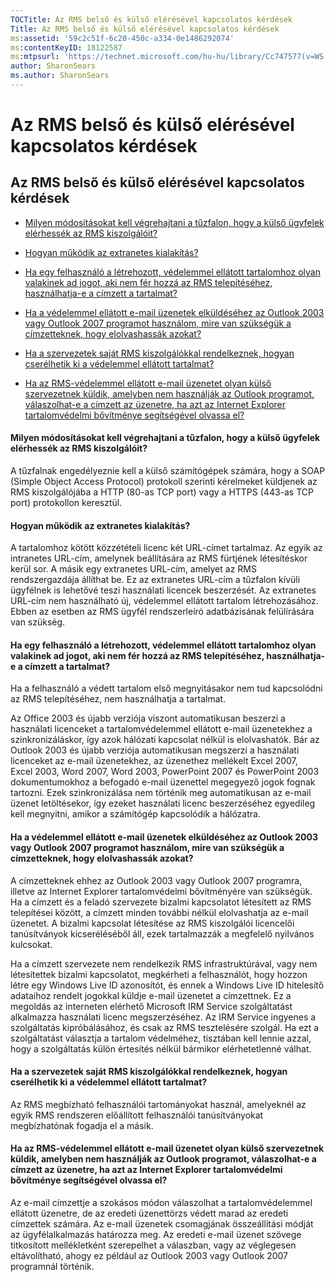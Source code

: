 ```yaml
---
TOCTitle: Az RMS belső és külső elérésével kapcsolatos kérdések
Title: Az RMS belső és külső elérésével kapcsolatos kérdések
ms:assetid: '59c2c51f-6c20-450c-a334-0e1486292074'
ms:contentKeyID: 18122587
ms:mtpsurl: 'https://technet.microsoft.com/hu-hu/library/Cc747577(v=WS.10)'
author: SharonSears
ms.author: SharonSears
---
```


Az RMS belső és külső elérésével kapcsolatos kérdések
=====================================================

Az RMS belső és külső elérésével kapcsolatos kérdések
-----------------------------------------------------

-   [Milyen módosításokat kell végrehajtani a tűzfalon, hogy a külső ügyfelek elérhessék az RMS kiszolgálóit?](#bkmk_37)

-   [Hogyan működik az extranetes kialakítás?](#bkmk_38)

-   [Ha egy felhasználó a létrehozott, védelemmel ellátott tartalomhoz olyan valakinek ad jogot, aki nem fér hozzá az RMS telepítéséhez, használhatja-e a címzett a tartalmat?](#bkmk_39)

-   [Ha a védelemmel ellátott e-mail üzenetek elküldéséhez az Outlook 2003 vagy Outlook 2007 programot használom, mire van szükségük a címzetteknek, hogy elolvashassák azokat?](#bkmk_40)

-   [Ha a szervezetek saját RMS kiszolgálókkal rendelkeznek, hogyan cserélhetik ki a védelemmel ellátott tartalmat?](#bkmk_41)

-   [Ha az RMS-védelemmel ellátott e-mail üzenetet olyan külső szervezetnek küldik, amelyben nem használják az Outlook programot, válaszolhat-e a címzett az üzenetre, ha azt az Internet Explorer tartalomvédelmi bővítménye segítségével olvassa el?](#bkmk_42)

#### Milyen módosításokat kell végrehajtani a tűzfalon, hogy a külső ügyfelek elérhessék az RMS kiszolgálóit?

A tűzfalnak engedélyeznie kell a külső számítógépek számára, hogy a SOAP (Simple Object Access Protocol) protokoll szerinti kérelmeket küldjenek az RMS kiszolgálójába a HTTP (80-as TCP port) vagy a HTTPS (443-as TCP port) protokollon keresztül.

#### Hogyan működik az extranetes kialakítás?

A tartalomhoz kötött közzétételi licenc két URL-címet tartalmaz. Az egyik az intranetes URL-cím, amelynek beállítására az RMS fürtjének létesítéskor kerül sor. A másik egy extranetes URL-cím, amelyet az RMS rendszergazdája állíthat be. Ez az extranetes URL-cím a tűzfalon kívüli ügyfélnek is lehetővé teszi használati licencek beszerzését. Az extranetes URL-cím nem használható új, védelemmel ellátott tartalom létrehozásához. Ebben az esetben az RMS ügyfél rendszerleíró adatbázisának felülírására van szükség.

#### Ha egy felhasználó a létrehozott, védelemmel ellátott tartalomhoz olyan valakinek ad jogot, aki nem fér hozzá az RMS telepítéséhez, használhatja-e a címzett a tartalmat?

Ha a felhasználó a védett tartalom első megnyitásakor nem tud kapcsolódni az RMS telepítéséhez, nem használhatja a tartalmat.

Az Office 2003 és újabb verziója viszont automatikusan beszerzi a használati licenceket a tartalomvédelemmel ellátott e-mail üzenetekhez a szinkronizáláskor, így azok hálózati kapcsolat nélkül is elolvashatók. Bár az Outlook 2003 és újabb verziója automatikusan megszerzi a használati licenceket az e-mail üzenetekhez, az üzenethez mellékelt Excel 2007, Excel 2003, Word 2007, Word 2003, PowerPoint 2007 és PowerPoint 2003 dokumentumokhoz a befogadó e-mail üzenettel megegyező jogok fognak tartozni. Ezek szinkronizálása nem történik meg automatikusan az e-mail üzenet letöltésekor, így ezeket használati licenc beszerzéséhez egyedileg kell megnyitni, amikor a számítógép kapcsolódik a hálózatra.

#### Ha a védelemmel ellátott e-mail üzenetek elküldéséhez az Outlook 2003 vagy Outlook 2007 programot használom, mire van szükségük a címzetteknek, hogy elolvashassák azokat?

A címzetteknek ehhez az Outlook 2003 vagy Outlook 2007 programra, illetve az Internet Explorer tartalomvédelmi bővítményére van szükségük. Ha a címzett és a feladó szervezete bizalmi kapcsolatot létesített az RMS telepítései között, a címzett minden további nélkül elolvashatja az e-mail üzenetet. A bizalmi kapcsolat létesítése az RMS kiszolgálói licencelői tanúsítványok kicseréléséből áll, ezek tartalmazzák a megfelelő nyilvános kulcsokat.

Ha a címzett szervezete nem rendelkezik RMS infrastruktúrával, vagy nem létesítettek bizalmi kapcsolatot, megkérheti a felhasználót, hogy hozzon létre egy Windows Live ID azonosítót, és ennek a Windows Live ID hitelesítő adataihoz rendelt jogokkal küldje e-mail üzenetet a címzettnek. Ez a megoldás az interneten elérhető Microsoft IRM Service szolgáltatást alkalmazza használati licenc megszerzéséhez. Az IRM Service ingyenes a szolgáltatás kipróbálásához, és csak az RMS tesztelésére szolgál. Ha ezt a szolgáltatást választja a tartalom védelméhez, tisztában kell lennie azzal, hogy a szolgáltatás külön értesítés nélkül bármikor elérhetetlenné válhat.

#### Ha a szervezetek saját RMS kiszolgálókkal rendelkeznek, hogyan cserélhetik ki a védelemmel ellátott tartalmat?

Az RMS megbízható felhasználói tartományokat használ, amelyeknél az egyik RMS rendszeren előállított felhasználói tanúsítványokat megbízhatónak fogadja el a másik.

#### Ha az RMS-védelemmel ellátott e-mail üzenetet olyan külső szervezetnek küldik, amelyben nem használják az Outlook programot, válaszolhat-e a címzett az üzenetre, ha azt az Internet Explorer tartalomvédelmi bővítménye segítségével olvassa el?

Az e-mail címzettje a szokásos módon válaszolhat a tartalomvédelemmel ellátott üzenetre, de az eredeti üzenettörzs védett marad az eredeti címzettek számára. Az e-mail üzenetek csomagjának összeállítási módját az ügyfélalkalmazás határozza meg. Az eredeti e-mail üzenet szövege titkosított mellékletként szerepelhet a válaszban, vagy az véglegesen eltávolítható, ahogy ez például az Outlook 2003 vagy Outlook 2007 programnál történik.
